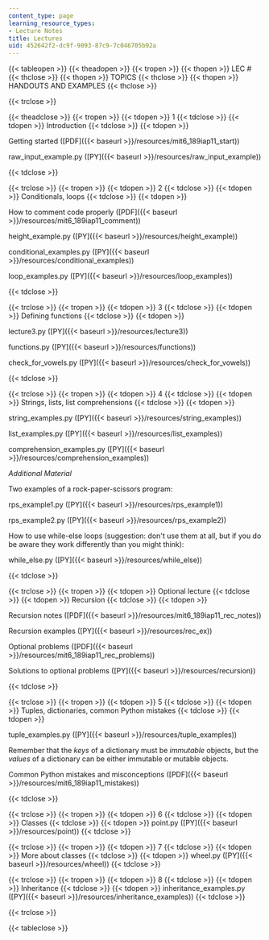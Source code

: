 ```yaml
---
content_type: page
learning_resource_types:
- Lecture Notes
title: Lectures
uid: 452642f2-dc9f-9093-87c9-7c046705b92a
---
```


{{< tableopen >}}
{{< theadopen >}}
{{< tropen >}}
{{< thopen >}}
LEC #
{{< thclose >}}
{{< thopen >}}
TOPICS
{{< thclose >}}
{{< thopen >}}
HANDOUTS AND EXAMPLES
{{< thclose >}}

{{< trclose >}}

{{< theadclose >}}
{{< tropen >}}
{{< tdopen >}}
1
{{< tdclose >}}
{{< tdopen >}}
Introduction
{{< tdclose >}}
{{< tdopen >}}


Getting started ([PDF]({{< baseurl >}}/resources/mit6_189iap11_start))

raw\_input\_example.py ([PY]({{< baseurl >}}/resources/raw_input_example))


{{< tdclose >}}

{{< trclose >}}
{{< tropen >}}
{{< tdopen >}}
2
{{< tdclose >}}
{{< tdopen >}}
Conditionals, loops
{{< tdclose >}}
{{< tdopen >}}


How to comment code properly ([PDF]({{< baseurl >}}/resources/mit6_189iap11_comment))

height\_example.py ([PY]({{< baseurl >}}/resources/height_example))

conditional\_examples.py ([PY]({{< baseurl >}}/resources/conditional_examples))

loop\_examples.py ([PY]({{< baseurl >}}/resources/loop_examples))


{{< tdclose >}}

{{< trclose >}}
{{< tropen >}}
{{< tdopen >}}
3
{{< tdclose >}}
{{< tdopen >}}
Defining functions
{{< tdclose >}}
{{< tdopen >}}


lecture3.py ([PY]({{< baseurl >}}/resources/lecture3))

functions.py ([PY]({{< baseurl >}}/resources/functions))

check\_for\_vowels.py ([PY]({{< baseurl >}}/resources/check_for_vowels))


{{< tdclose >}}

{{< trclose >}}
{{< tropen >}}
{{< tdopen >}}
4
{{< tdclose >}}
{{< tdopen >}}
Strings, lists, list comprehensions
{{< tdclose >}}
{{< tdopen >}}


string\_examples.py ([PY]({{< baseurl >}}/resources/string_examples))

list\_examples.py ([PY]({{< baseurl >}}/resources/list_examples))

comprehension\_examples.py ([PY]({{< baseurl >}}/resources/comprehension_examples))

_Additional Material_

Two examples of a rock-paper-scissors program:

rps\_example1.py ([PY]({{< baseurl >}}/resources/rps_example1))

rps\_example2.py ([PY]({{< baseurl >}}/resources/rps_example2))

How to use while-else loops (suggestion: don't use them at all, but if you do be aware they work differently than you might think):

while\_else.py ([PY]({{< baseurl >}}/resources/while_else))


{{< tdclose >}}

{{< trclose >}}
{{< tropen >}}
{{< tdopen >}}
Optional lecture
{{< tdclose >}}
{{< tdopen >}}
Recursion
{{< tdclose >}}
{{< tdopen >}}


Recursion notes ([PDF]({{< baseurl >}}/resources/mit6_189iap11_rec_notes))

Recursion examples ([PY]({{< baseurl >}}/resources/rec_ex))

Optional problems ([PDF]({{< baseurl >}}/resources/mit6_189iap11_rec_problems))

Solutions to optional problems ([PY]({{< baseurl >}}/resources/recursion))


{{< tdclose >}}

{{< trclose >}}
{{< tropen >}}
{{< tdopen >}}
5
{{< tdclose >}}
{{< tdopen >}}
Tuples, dictionaries, common Python mistakes
{{< tdclose >}}
{{< tdopen >}}


tuple\_examples.py ([PY]({{< baseurl >}}/resources/tuple_examples))

Remember that the _keys_ of a dictionary must be _immutable_ objects, but the _values_ of a dictionary can be either immutable or mutable objects.

Common Python mistakes and misconceptions ([PDF]({{< baseurl >}}/resources/mit6_189iap11_mistakes))


{{< tdclose >}}

{{< trclose >}}
{{< tropen >}}
{{< tdopen >}}
6
{{< tdclose >}}
{{< tdopen >}}
Classes
{{< tdclose >}}
{{< tdopen >}}
point.py ([PY]({{< baseurl >}}/resources/point))
{{< tdclose >}}

{{< trclose >}}
{{< tropen >}}
{{< tdopen >}}
7
{{< tdclose >}}
{{< tdopen >}}
More about classes
{{< tdclose >}}
{{< tdopen >}}
wheel.py ([PY]({{< baseurl >}}/resources/wheel))
{{< tdclose >}}

{{< trclose >}}
{{< tropen >}}
{{< tdopen >}}
8
{{< tdclose >}}
{{< tdopen >}}
Inheritance
{{< tdclose >}}
{{< tdopen >}}
inheritance\_examples.py ([PY]({{< baseurl >}}/resources/inheritance_examples))
{{< tdclose >}}

{{< trclose >}}

{{< tableclose >}}